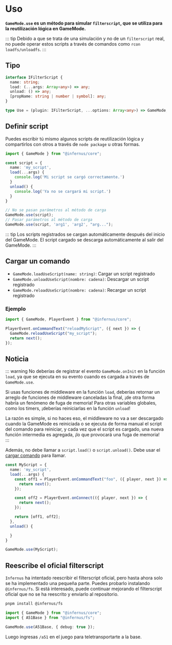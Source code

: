 # Uso

**`GameMode.use` es un método para simular `filterscript`, que se utiliza para la reutilización lógica en GameMode.**

::: tip
Debido a que se trata de una simulación y no de un `filterscript` real, no puede operar estos scripts a través de comandos como `rcon loadfs/unloadfs`.
:::

## Tipo

```ts
interface IFilterScript {
  name: string;
  load: (...args: Array<any>) => any;
  unload: () => any;
  [propName: string | number | symbol]: any;
}

type Use = (plugin: IFilterScript, ...options: Array<any>) => GameMode;
```

## Definir script

Puedes escribir tú mismo algunos scripts de reutilización lógica y compartirlos con otros a través de `node package` u otras formas.

```ts
import { GameMode } from "@infernus/core";

const script = {
  name: 'my_script',
  load(...args) {
    console.log('Mi script se cargó correctamente.')
  }
  unload() {
    console.log('Ya no se cargará mi script.')
  }
}

// No se pasan parámetros al método de carga
GameMode.use(script);
// Pasar parámetros al método de carga
GameMode.use(script, 'arg1', 'arg2', "arg...");
```

::: tip
Los scripts registrados se cargan automáticamente después del inicio del GameMode.
El script cargado se descarga automáticamente al salir del GameMode.
:::

## Cargar un comando

- `GameMode.loadUseScript(name: string)`: Cargar un script registrado
- `GameMode.unloadUseScript(nombre: cadena)`: Descargar un script registrado
- `GameMode.reloadUseScript(nombre: cadena)`: Recargar un script registrado

### Ejemplo

```ts
import { GameMode, PlayerEvent } from "@infernus/core";

PlayerEvent.onCommandText("reloadMyScript", ({ next }) => {
  GameMode.reloadUseScript("my_script");
  return next();
});
```

## Noticia

::: warning
No deberías de registrar el evento `GameMode.onInit` en la función `load`, ya que se ejecuta en su evento cuando es cargada a través de `GameMode.use`.

Si usas funciones de middleware en la función `load`, deberías retornar un arreglo de funciones de middleware canceladas la final, ¡de otra forma habría un fenómeno de fuga de memoria! Para otras variables globales, como los timers, ¡deberías reiniciarlas en la función `unload`!

La razón es simple, si no haces eso, el middleware no va a ser descargado cuando la GameMode es reiniciada o se ejecuta de forma manual el script del comando para reiniciar, y cada vez que el script es cargado, una nueva función intermedia es agregada, ¡lo que provocará una fuga de memoria!  
:::

Además, no debe llamar a `script.load()` o `script.unload()`. Debe usar el [cargar comando](#load-command) para llamar.

```ts
const MyScript = {
  name: 'my_script',
  load(...args) {
    const off1 = PlayerEvent.onCommandText("foo", ({ player, next }) => {
      return next();
    });

    const off2 = PlayerEvent.onConnect(({ player, next }) => {
      return next();
    });

    return [off1, off2];
  },
  unload() {

  }
}

GameMode.use(MyScript);
```

## Reescribe el oficial filterscript

`Infernus` ha intentado reescribir el filterscript oficial, pero hasta ahora solo se ha implementado una pequeña parte. Puedes probarlo instalando `@infernus/fs`. Si está interesado, puede continuar mejorando el filterscript oficial que no se ha reescrito y enviarlo al repositorio.

```sh
pnpm install @infernus/fs
```

```ts
import { GameMode } from "@infernus/core";
import { A51Base } from "@infernus/fs";

GameMode.use(A51Base, { debug: true });
```

Luego ingresas `/a51` en el juego para teletransportarte a la base.